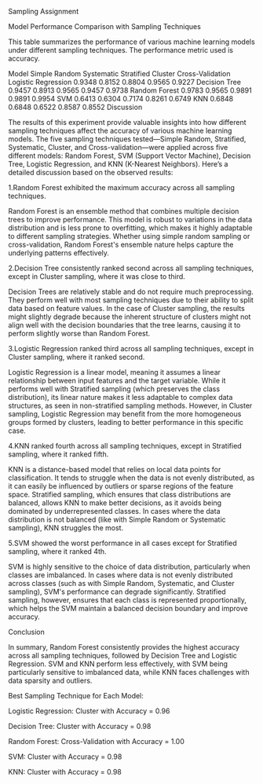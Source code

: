Sampling Assignment

Model Performance Comparison with Sampling Techniques

This table summarizes the performance of various machine learning models under different sampling techniques. The performance metric used is accuracy.

Model	Simple Random	Systematic	Stratified	Cluster	Cross-Validation
Logistic Regression	0.9348	0.8152	0.8804	0.9565	0.9227
Decision Tree	0.9457	0.8913	0.9565	0.9457	0.9738
Random Forest	0.9783	0.9565	0.9891	0.9891	0.9954
SVM	0.6413	0.6304	0.7174	0.8261	0.6749
KNN	0.6848	0.6848	0.6522	0.8587	0.8552
Discussion

The results of this experiment provide valuable insights into how different sampling techniques affect the accuracy of various machine learning models. The five sampling techniques tested—Simple Random, Stratified, Systematic, Cluster, and Cross-validation—were applied across five different models: Random Forest, SVM (Support Vector Machine), Decision Tree, Logistic Regression, and KNN (K-Nearest Neighbors). Here’s a detailed discussion based on the observed results:

1.Random Forest exhibited the maximum accuracy across all sampling techniques.

Random Forest is an ensemble method that combines multiple decision trees to improve performance. This model is robust to variations in the data distribution and is less prone to overfitting, which makes it highly adaptable to different sampling strategies. Whether using simple random sampling or cross-validation, Random Forest's ensemble nature helps capture the underlying patterns effectively.

2.Decision Tree consistently ranked second across all sampling techniques, except in Cluster sampling, where it was close to third.

Decision Trees are relatively stable and do not require much preprocessing. They perform well with most sampling techniques due to their ability to split data based on feature values. In the case of Cluster sampling, the results might slightly degrade because the inherent structure of clusters might not align well with the decision boundaries that the tree learns, causing it to perform slightly worse than Random Forest.

3.Logistic Regression ranked third across all sampling techniques, except in Cluster sampling, where it ranked second.

Logistic Regression is a linear model, meaning it assumes a linear relationship between input features and the target variable. While it performs well with Stratified sampling (which preserves the class distribution), its linear nature makes it less adaptable to complex data structures, as seen in non-stratified sampling methods. However, in Cluster sampling, Logistic Regression may benefit from the more homogeneous groups formed by clusters, leading to better performance in this specific case.

4.KNN ranked fourth across all sampling techniques, except in Stratified sampling, where it ranked fifth.

KNN is a distance-based model that relies on local data points for classification. It tends to struggle when the data is not evenly distributed, as it can easily be influenced by outliers or sparse regions of the feature space. Stratified sampling, which ensures that class distributions are balanced, allows KNN to make better decisions, as it avoids being dominated by underrepresented classes. In cases where the data distribution is not balanced (like with Simple Random or Systematic sampling), KNN struggles the most.

5.SVM showed the worst performance in all cases except for Stratified sampling, where it ranked 4th.

SVM is highly sensitive to the choice of data distribution, particularly when classes are imbalanced. In cases where data is not evenly distributed across classes (such as with Simple Random, Systematic, and Cluster sampling), SVM's performance can degrade significantly. Stratified sampling, however, ensures that each class is represented proportionally, which helps the SVM maintain a balanced decision boundary and improve accuracy.

Conclusion

In summary, Random Forest consistently provides the highest accuracy across all sampling techniques, followed by Decision Tree and Logistic Regression. SVM and KNN perform less effectively, with SVM being particularly sensitive to imbalanced data, while KNN faces challenges with data sparsity and outliers.

Best Sampling Technique for Each Model:

Logistic Regression: Cluster with Accuracy = 0.96

Decision Tree: Cluster with Accuracy = 0.98

Random Forest: Cross-Validation with Accuracy = 1.00

SVM: Cluster with Accuracy = 0.98

KNN: Cluster with Accuracy = 0.98
